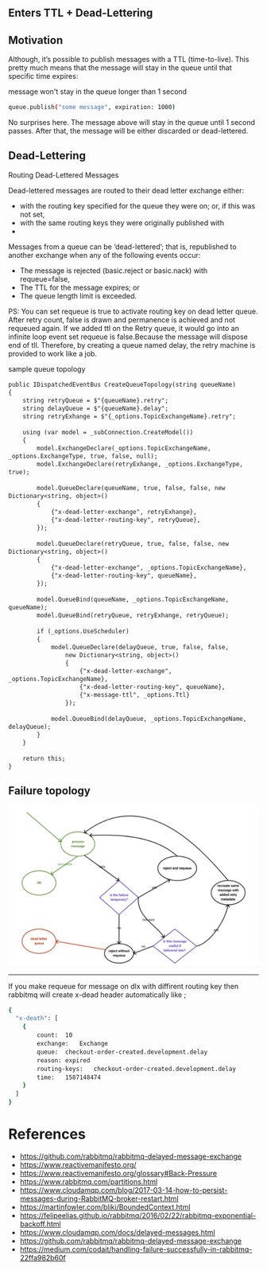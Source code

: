 ## Enters TTL + Dead-Lettering

## Motivation

Although, it’s possible to publish messages with a TTL (time-to-live). This pretty much means that the message will stay in the queue until that specific time expires:

message won't stay in the queue longer than 1 second

```sh
queue.publish("some message", expiration: 1000)
```
No surprises here. The message above will stay in the queue until 1 second passes. After that, the message will be either discarded or dead-lettered.

## Dead-Lettering
Routing Dead-Lettered Messages

Dead-lettered messages are routed to their dead letter exchange either:

- with the routing key specified for the queue they were on; or, if this was not set,
- with the same routing keys they were originally published with
- 

Messages from a queue can be ‘dead-lettered’; that is, republished to another exchange when any of the following events occur:

- The message is rejected (basic.reject or basic.nack) with requeue=false,
- The TTL for the message expires; or
- The queue length limit is exceeded.

PS: You can set requeue is true to activate routing key on dead letter queue. After retry count, false is drawn and permanence is achieved and not requeued again. If we added ttl on the Retry queue, it would go into an infinite loop event set requeue is false.Because the message will dispose end of tll. Therefore, by creating a queue named delay, the retry machine is provided to work like a job.


sample queue topology 

``` dotnet
public IDispatchedEventBus CreateQueueTopology(string queueName)
{
    string retryQueue = $"{queueName}.retry";
    string delayQueue = $"{queueName}.delay";
    string retryExhange = $"{_options.TopicExchangeName}.retry";

    using (var model = _subConnection.CreateModel())
    {
        model.ExchangeDeclare(_options.TopicExchangeName, _options.ExchangeType, true, false, null);
        model.ExchangeDeclare(retryExhange, _options.ExchangeType, true);

        model.QueueDeclare(queueName, true, false, false, new Dictionary<string, object>()
        {
            {"x-dead-letter-exchange", retryExhange},
            {"x-dead-letter-routing-key", retryQueue},
        });

        model.QueueDeclare(retryQueue, true, false, false, new Dictionary<string, object>()
        {
            {"x-dead-letter-exchange", _options.TopicExchangeName},
            {"x-dead-letter-routing-key", queueName},
        });

        model.QueueBind(queueName, _options.TopicExchangeName, queueName);
        model.QueueBind(retryQueue, retryExhange, retryQueue);

        if (_options.UseScheduler)
        {
            model.QueueDeclare(delayQueue, true, false, false,
                new Dictionary<string, object>()
                {
                    {"x-dead-letter-exchange", _options.TopicExchangeName},
                    {"x-dead-letter-routing-key", queueName},
                    {"x-message-ttl", _options.Ttl}
                });

            model.QueueBind(delayQueue, _options.TopicExchangeName, delayQueue);
        }
    }

    return this;
}
```

## Failure topology
<img src="./images/failure_topology.PNG" alt="failure_topology"> 

----------------------------

If you make requeue for message on dlx with diffirent routing key
then rabbitmq will create x-dead header automatically like ;

``` sh
{
  "x-death": [
    {
        count:	10
        exchange:	Exchange
        queue:	checkout-order-created.development.delay
        reason:	expired
        routing-keys:	checkout-order-created.development.delay
        time:	1587148474
    }
  ]
}

```

# References 

- https://github.com/rabbitmq/rabbitmq-delayed-message-exchange
- https://www.reactivemanifesto.org/
- https://www.reactivemanifesto.org/glossary#Back-Pressure
- https://www.rabbitmq.com/partitions.html
- https://www.cloudamqp.com/blog/2017-03-14-how-to-persist-messages-during-RabbitMQ-broker-restart.html
- https://martinfowler.com/bliki/BoundedContext.html
- https://felipeelias.github.io/rabbitmq/2016/02/22/rabbitmq-exponential-backoff.html
- https://www.cloudamqp.com/docs/delayed-messages.html
- https://github.com/rabbitmq/rabbitmq-delayed-message-exchange
- https://medium.com/codait/handling-failure-successfully-in-rabbitmq-22ffa982b60f